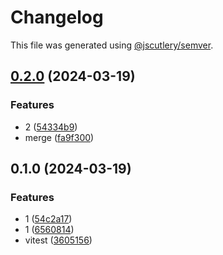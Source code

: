 # Changelog

This file was generated using [@jscutlery/semver](https://github.com/jscutlery/semver).

## [0.2.0](https://github.com/kevinrodbe/kev-ds/compare/faker-0.1.0...faker-0.2.0) (2024-03-19)


### Features

* 2 ([54334b9](https://github.com/kevinrodbe/kev-ds/commit/54334b9147be42951532d4052b1e6dc8ca451d50))
* merge ([fa9f300](https://github.com/kevinrodbe/kev-ds/commit/fa9f300fd6a868814f62b30f30fc82581da0c7e3))

## 0.1.0 (2024-03-19)


### Features

* 1 ([54c2a17](https://github.com/kevinrodbe/kev-ds/commit/54c2a179f0bdcadd69cdc2c37af2433bf0d10150))
* 1 ([6560814](https://github.com/kevinrodbe/kev-ds/commit/656081446ef2a910605da7b845aee431da394544))
* vitest ([3605156](https://github.com/kevinrodbe/kev-ds/commit/3605156929b2b5f24a685a16b1e64134f1a130db))
